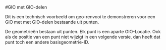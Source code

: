 #GIO met GIO-delen

Dit is een technisch voorbeeld om geo-renvooi te demonstreren voor een GIO met met GIO-delen bestaande uit punten.

De geometrieën bestaan uit punten. Elk punt is een aparte GIO-Locatie.
Ook als de positie van een punt niet wijzigt in een volgende versie, dan heeft dat punt toch een andere basisgeometrie-ID.
